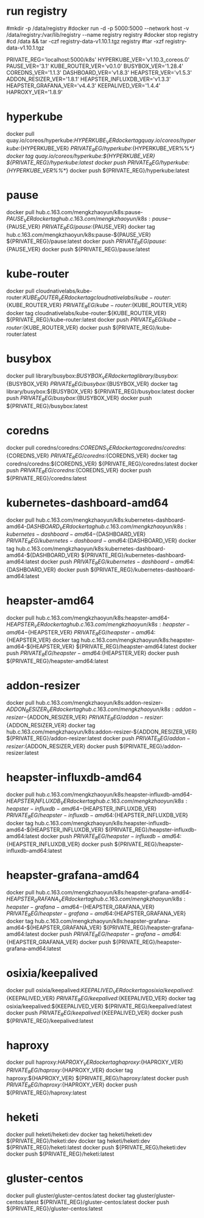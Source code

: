 # run registry
#mkdir -p /data/registry
#docker run -d -p 5000:5000 --network host -v /data/registry:/var/lib/registry --name registry registry
#docker stop registry
#cd /data && tar -czf registry-data-v1.10.1.tgz registry
#tar -xzf registry-data-v1.10.1.tgz


PRIVATE_REG='localhost:5000/k8s'
HYPERKUBE_VER='v1.10.3_coreos.0'
PAUSE_VER='3.1'
KUBE_ROUTER_VER='v0.1.0'
BUSYBOX_VER='1.28.4'
COREDNS_VER='1.1.3'
DASHBOARD_VER='v1.8.3'
HEAPSTER_VER='v1.5.3'
ADDON_RESIZER_VER='1.8.1'
HEAPSTER_INFLUXDB_VER='v1.3.3'
HEAPSTER_GRAFANA_VER='v4.4.3'
KEEPALIVED_VER='1.4.4'
HAPROXY_VER='1.8.9'

# hyperkube
docker pull quay.io/coreos/hyperkube:${HYPERKUBE_VER}
docker tag quay.io/coreos/hyperkube:${HYPERKUBE_VER} ${PRIVATE_REG}/hyperkube:${HYPERKUBE_VER%%_*}
docker tag quay.io/coreos/hyperkube:${HYPERKUBE_VER} ${PRIVATE_REG}/hyperkube:latest
docker push ${PRIVATE_REG}/hyperkube:${HYPERKUBE_VER%%_*}
docker push ${PRIVATE_REG}/hyperkube:latest

# pause
docker pull hub.c.163.com/mengkzhaoyun/k8s:pause-${PAUSE_VER}
docker tag hub.c.163.com/mengkzhaoyun/k8s:pause-${PAUSE_VER} ${PRIVATE_REG}/pause:${PAUSE_VER}
docker tag hub.c.163.com/mengkzhaoyun/k8s:pause-${PAUSE_VER} ${PRIVATE_REG}/pause:latest
docker push ${PRIVATE_REG}/pause:${PAUSE_VER}
docker push ${PRIVATE_REG}/pause:latest

# kube-router
docker pull cloudnativelabs/kube-router:${KUBE_ROUTER_VER}
docker tag cloudnativelabs/kube-router:${KUBE_ROUTER_VER} ${PRIVATE_REG}/kube-router:${KUBE_ROUTER_VER}
docker tag cloudnativelabs/kube-router:${KUBE_ROUTER_VER} ${PRIVATE_REG}/kube-router:latest
docker push ${PRIVATE_REG}/kube-router:${KUBE_ROUTER_VER}
docker push ${PRIVATE_REG}/kube-router:latest

# busybox
docker pull library/busybox:${BUSYBOX_VER}
docker tag library/busybox:${BUSYBOX_VER} ${PRIVATE_REG}/busybox:${BUSYBOX_VER}
docker tag library/busybox:${BUSYBOX_VER} ${PRIVATE_REG}/busybox:latest
docker push ${PRIVATE_REG}/busybox:${BUSYBOX_VER}
docker push ${PRIVATE_REG}/busybox:latest

# coredns
docker pull coredns/coredns:${COREDNS_VER}
docker tag coredns/coredns:${COREDNS_VER} ${PRIVATE_REG}/coredns:${COREDNS_VER}
docker tag coredns/coredns:${COREDNS_VER} ${PRIVATE_REG}/coredns:latest
docker push ${PRIVATE_REG}/coredns:${COREDNS_VER}
docker push ${PRIVATE_REG}/coredns:latest

# kubernetes-dashboard-amd64
docker pull hub.c.163.com/mengkzhaoyun/k8s:kubernetes-dashboard-amd64-${DASHBOARD_VER}
docker tag hub.c.163.com/mengkzhaoyun/k8s:kubernetes-dashboard-amd64-${DASHBOARD_VER} ${PRIVATE_REG}/kubernetes-dashboard-amd64:${DASHBOARD_VER}
docker tag hub.c.163.com/mengkzhaoyun/k8s:kubernetes-dashboard-amd64-${DASHBOARD_VER} ${PRIVATE_REG}/kubernetes-dashboard-amd64:latest
docker push ${PRIVATE_REG}/kubernetes-dashboard-amd64:${DASHBOARD_VER}
docker push ${PRIVATE_REG}/kubernetes-dashboard-amd64:latest

# heapster-amd64
docker pull hub.c.163.com/mengkzhaoyun/k8s:heapster-amd64-${HEAPSTER_VER}
docker tag hub.c.163.com/mengkzhaoyun/k8s:heapster-amd64-${HEAPSTER_VER} ${PRIVATE_REG}/heapster-amd64:${HEAPSTER_VER}
docker tag hub.c.163.com/mengkzhaoyun/k8s:heapster-amd64-${HEAPSTER_VER} ${PRIVATE_REG}/heapster-amd64:latest
docker push ${PRIVATE_REG}/heapster-amd64:${HEAPSTER_VER}
docker push ${PRIVATE_REG}/heapster-amd64:latest

# addon-resizer
docker pull hub.c.163.com/mengkzhaoyun/k8s:addon-resizer-${ADDON_RESIZER_VER}
docker tag hub.c.163.com/mengkzhaoyun/k8s:addon-resizer-${ADDON_RESIZER_VER} ${PRIVATE_REG}/addon-resizer:${ADDON_RESIZER_VER}
docker tag hub.c.163.com/mengkzhaoyun/k8s:addon-resizer-${ADDON_RESIZER_VER} ${PRIVATE_REG}/addon-resizer:latest
docker push ${PRIVATE_REG}/addon-resizer:${ADDON_RESIZER_VER}
docker push ${PRIVATE_REG}/addon-resizer:latest

# heapster-influxdb-amd64
docker pull hub.c.163.com/mengkzhaoyun/k8s:heapster-influxdb-amd64-${HEAPSTER_INFLUXDB_VER}
docker tag hub.c.163.com/mengkzhaoyun/k8s:heapster-influxdb-amd64-${HEAPSTER_INFLUXDB_VER} ${PRIVATE_REG}/heapster-influxdb-amd64:${HEAPSTER_INFLUXDB_VER}
docker tag hub.c.163.com/mengkzhaoyun/k8s:heapster-influxdb-amd64-${HEAPSTER_INFLUXDB_VER} ${PRIVATE_REG}/heapster-influxdb-amd64:latest
docker push ${PRIVATE_REG}/heapster-influxdb-amd64:${HEAPSTER_INFLUXDB_VER}
docker push ${PRIVATE_REG}/heapster-influxdb-amd64:latest

# heapster-grafana-amd64
docker pull hub.c.163.com/mengkzhaoyun/k8s:heapster-grafana-amd64-${HEAPSTER_GRAFANA_VER}
docker tag hub.c.163.com/mengkzhaoyun/k8s:heapster-grafana-amd64-${HEAPSTER_GRAFANA_VER} ${PRIVATE_REG}/heapster-grafana-amd64:${HEAPSTER_GRAFANA_VER}
docker tag hub.c.163.com/mengkzhaoyun/k8s:heapster-grafana-amd64-${HEAPSTER_GRAFANA_VER} ${PRIVATE_REG}/heapster-grafana-amd64:latest
docker push ${PRIVATE_REG}/heapster-grafana-amd64:${HEAPSTER_GRAFANA_VER}
docker push ${PRIVATE_REG}/heapster-grafana-amd64:latest

# osixia/keepalived
docker pull osixia/keepalived:${KEEPALIVED_VER}
docker tag osixia/keepalived:${KEEPALIVED_VER} ${PRIVATE_REG}/keepalived:${KEEPALIVED_VER}
docker tag osixia/keepalived:${KEEPALIVED_VER} ${PRIVATE_REG}/keepalived:latest
docker push ${PRIVATE_REG}/keepalived:${KEEPALIVED_VER}
docker push ${PRIVATE_REG}/keepalived:latest

# haproxy
docker pull haproxy:${HAPROXY_VER}
docker tag haproxy:${HAPROXY_VER} ${PRIVATE_REG}/haproxy:${HAPROXY_VER}
docker tag haproxy:${HAPROXY_VER} ${PRIVATE_REG}/haproxy:latest
docker push ${PRIVATE_REG}/haproxy:${HAPROXY_VER}
docker push ${PRIVATE_REG}/haproxy:latest

# heketi
docker pull heketi/heketi:dev
docker tag heketi/heketi:dev ${PRIVATE_REG}/heketi:dev
docker tag heketi/heketi:dev ${PRIVATE_REG}/heketi:latest
docker push ${PRIVATE_REG}/heketi:dev
docker push ${PRIVATE_REG}/heketi:latest

# gluster-centos
docker pull gluster/gluster-centos:latest
docker tag gluster/gluster-centos:latest ${PRIVATE_REG}/gluster-centos:latest
docker push ${PRIVATE_REG}/gluster-centos:latest

